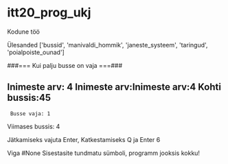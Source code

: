 # itt20_prog_ukj

Kodune töö


Ülesanded ['bussid', 'manivaldi_hommik', 'janeste_systeem', 'taringud', 'poialpoiste_ounad'] 


###===              Kui palju busse on vaja                ===###
    
Inimeste arv:
	4
Inimeste arv:Inimeste arv:4
Kohti bussis:45
---------------------
     Busse vaja: 1
Viimases bussis: 4

Jätkamiseks vajuta Enter, Katkestamiseks Q ja Enter 
6



Viga #None
Sisestasite tundmatu sümboli, programm jooksis kokku!
